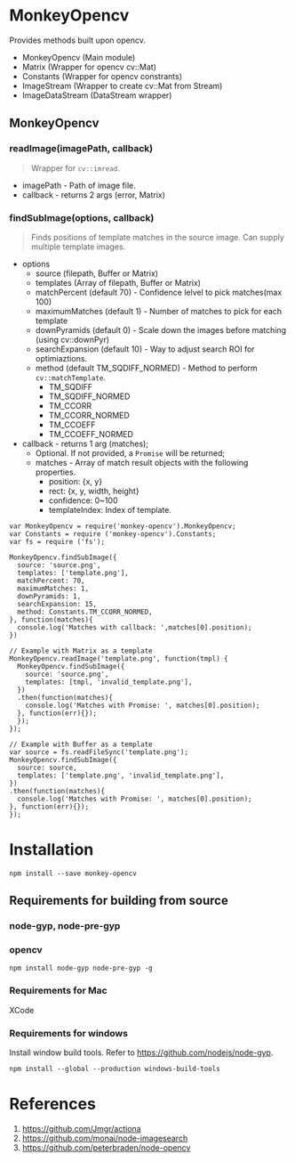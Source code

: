 # MonkeyOpencv

Provides methods built upon opencv.

* MonkeyOpencv (Main module)
* Matrix (Wrapper for opencv cv::Mat)
* Constants (Wrapper for opencv constrants)
* ImageStream (Wrapper to create cv::Mat from Stream)
* ImageDataStream (DataStream wrapper)

## MonkeyOpencv
### readImage(imagePath, callback)

> Wrapper for `cv::imread`.

* imagePath - Path of image file.
* callback - returns 2 args (error, Matrix)


### findSubImage(options, callback)

> Finds positions of template matches in the source image. Can supply multiple template images.

* options
  * source (filepath, Buffer or Matrix)
  * templates (Array of filepath, Buffer or Matrix)
  * matchPercent (default 70) - Confidence lelvel to pick matches(max 100)
  * maximumMatches (default 1) - Number of matches to pick for each template
  * downPyramids (default 0) - Scale down the images before matching (using cv::downPyr)
  * searchExpansion (default 10) - Way to adjust search ROI for optimiaztions.
  * method (default TM_SQDIFF_NORMED) - Method to perform `cv::matchTemplate`.
    * TM_SQDIFF
    * TM_SQDIFF_NORMED
    * TM_CCORR
    * TM_CCORR_NORMED
    * TM_CCOEFF
    * TM_CCOEFF_NORMED
* callback - returns 1 arg (matches);
  * Optional. If not provided, a `Promise` will be returned;
  * matches - Array of match result objects with the following properties.
    * position: {x, y}
    * rect: {x, y, width, height}
    * confidence: 0~100
    * templateIndex: Index of template.
    
```
var MonkeyOpencv = require('monkey-opencv').MonkeyOpencv;
var Constants = require ('monkey-opencv').Constants;
var fs = require ('fs');

MonkeyOpencv.findSubImage({
  source: 'source.png',
  templates: ['template.png'],
  matchPercent: 70,
  maximumMatches: 1,
  downPyramids: 1,
  searchExpansion: 15,
  method: Constants.TM_CCORR_NORMED,
}, function(matches){
  console.log('Matches with callback: ',matches[0].position);
})

// Example with Matrix as a template
MonkeyOpencv.readImage('template.png', function(tmpl) {
  MonkeyOpencv.findSubImage({
    source: 'source.png',
    templates: [tmpl, 'invalid_template.png'],
  })
  .then(function(matches){
    console.log('Matches with Promise: ', matches[0].position);
  }, function(err){});
  });
});

// Example with Buffer as a template
var source = fs.readFileSync('template.png');
MonkeyOpencv.findSubImage({
  source: source,
  templates: ['template.png', 'invalid_template.png'],
})
.then(function(matches){
  console.log('Matches with Promise: ', matches[0].position);
}, function(err){});
});

```

# Installation

```
npm install --save monkey-opencv
```

## Requirements for building from source

### node-gyp, node-pre-gyp

### opencv

```
npm install node-gyp node-pre-gyp -g
```

### Requirements for Mac

XCode

### Requirements for windows

Install window build tools. Refer to https://github.com/nodejs/node-gyp.

```
npm install --global --production windows-build-tools
```


# References

1. https://github.com/Jmgr/actiona
2. https://github.com/monai/node-imagesearch
3. https://github.com/peterbraden/node-opencv
